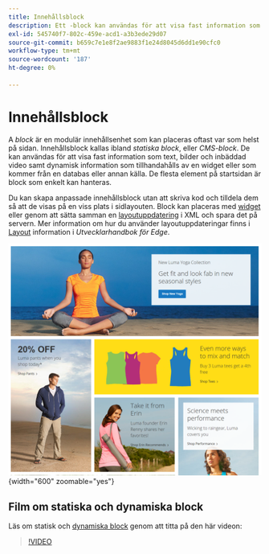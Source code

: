 ```yaml
---
title: Innehållsblock
description: Ett -block kan användas för att visa fast information som text, bilder, inbäddad video och dynamisk information.
exl-id: 545740f7-802c-459e-acd1-a3b3ede29d07
source-git-commit: b659c7e1e8f2ae9883f1e24d8045d6dd1e90cfc0
workflow-type: tm+mt
source-wordcount: '187'
ht-degree: 0%

---
```


# Innehållsblock

A _block_ är en modulär innehållsenhet som kan placeras oftast var som helst på sidan. Innehållsblock kallas ibland _statiska block_, eller _CMS-block_. De kan användas för att visa fast information som text, bilder och inbäddad video samt dynamisk information som tillhandahålls av en widget eller som kommer från en databas eller annan källa. De flesta element på startsidan är block som enkelt kan hanteras.

Du kan skapa anpassade innehållsblock utan att skriva kod och tilldela dem så att de visas på en viss plats i sidlayouten. Block kan placeras med [widget](widget-static-block.md) eller genom att sätta samman en [layoutuppdatering](layout-updates.md) i XML och spara det på servern. Mer information om hur du använder layoutuppdateringar finns i [Layout][1] information i _Utvecklarhandbok för Edge_.

![Block på exempelbutikens startsida](./assets/storefront-blocks-home-page.png){width="600" zoomable="yes"}

## Film om statiska och dynamiska block

Läs om statisk och [dynamiska block](dynamic-blocks.md) genom att titta på den här videon:

>[!VIDEO](https://video.tv.adobe.com/v/343783?quality=12)

[1]: https://developer.adobe.com/commerce/frontend-core/guide/layouts/
